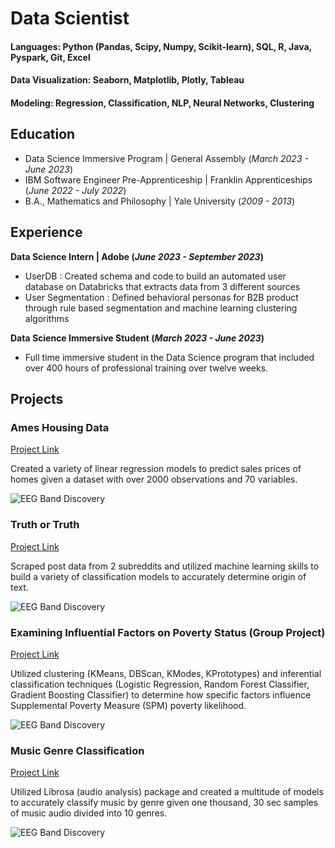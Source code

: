 # Data Scientist

#### Languages: Python (Pandas, Scipy, Numpy, Scikit-learn), SQL, R, Java, Pyspark, Git, Excel
#### Data Visualization: Seaborn, Matplotlib, Plotly, Tableau
#### Modeling: Regression, Classification, NLP, Neural Networks, Clustering


## Education
- Data Science Immersive Program | General Assembly (_March 2023 - June 2023_)								       		
- IBM Software Engineer Pre-Apprenticeship	| Franklin Apprenticeships (_June 2022 - July 2022_)	 			        		
- B.A., Mathematics and Philosophy | Yale University (_2009 - 2013_)

## Experience 
**Data Science Intern | Adobe (_June 2023 - September 2023_)**
- UserDB : Created schema and code to build an automated user database on Databricks that extracts data from 3 different sources
- User Segmentation : Defined behavioral personas for B2B product through rule based segmentation and machine learning clustering algorithms

**Data Science Immersive Student (_March 2023 - June 2023_)**
- Full time immersive student in the Data Science program that included over 400 hours of professional training over twelve weeks.

## Projects
### Ames Housing Data
[Project Link](https://github.com/briangpinto/Ames-Housing-Data)

Created a variety of linear regression models to predict sales prices of homes given a dataset with over 2000 observations and 70 variables.

![EEG Band Discovery](/assets/img/eeg_band_discovery.jpeg)

### Truth or Truth
[Project Link](https://github.com/briangpinto/Truth-or-Truth)

Scraped post data from 2 subreddits and utilized machine learning skills to build a variety of classification models to accurately determine origin of text.

![EEG Band Discovery](/assets/img/eeg_band_discovery.jpeg)

### Examining Influential Factors on Poverty Status (Group Project)
[Project Link](https://github.com/briangpinto/DSI-320-Group-Project)

Utilized clustering (KMeans, DBScan, KModes, KPrototypes) and inferential classification techniques (Logistic Regression, Random Forest Classifier, Gradient Boosting Classifier) to determine how specific factors influence Supplemental Poverty Measure (SPM) poverty likelihood.

![EEG Band Discovery](/assets/img/eeg_band_discovery.jpeg)

### Music Genre Classification
[Project Link](https://github.com/briangpinto/Music-Genre-Classification)

Utilized Librosa (audio analysis) package and created a multitude of models to accurately classify music by genre given one thousand, 30 sec samples of music audio divided into 10 genres.

![EEG Band Discovery](/assets/img/eeg_band_discovery.jpeg)
